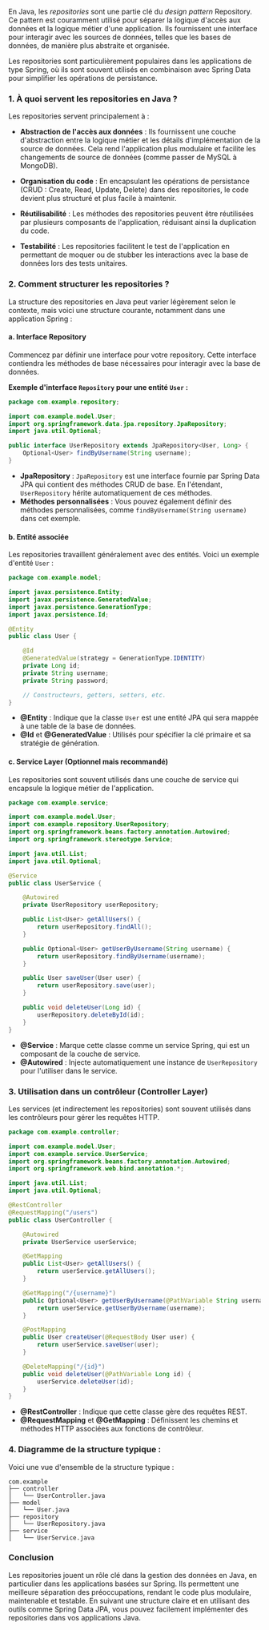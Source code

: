 En Java, les *repositories* sont une partie clé du *design pattern* Repository. Ce pattern est couramment utilisé pour séparer la logique d'accès aux données et la logique métier d'une application. Ils fournissent une interface pour interagir avec les sources de données, telles que les bases de données, de manière plus abstraite et organisée. 

Les repositories sont particulièrement populaires dans les applications de type Spring, où ils sont souvent utilisés en combinaison avec Spring Data pour simplifier les opérations de persistance.

### 1. **À quoi servent les repositories en Java ?**

Les repositories servent principalement à :

- **Abstraction de l'accès aux données** : Ils fournissent une couche d'abstraction entre la logique métier et les détails d'implémentation de la source de données. Cela rend l'application plus modulaire et facilite les changements de source de données (comme passer de MySQL à MongoDB).
  
- **Organisation du code** : En encapsulant les opérations de persistance (CRUD : Create, Read, Update, Delete) dans des repositories, le code devient plus structuré et plus facile à maintenir.
  
- **Réutilisabilité** : Les méthodes des repositories peuvent être réutilisées par plusieurs composants de l'application, réduisant ainsi la duplication du code.

- **Testabilité** : Les repositories facilitent le test de l'application en permettant de moquer ou de stubber les interactions avec la base de données lors des tests unitaires.

### 2. **Comment structurer les repositories ?**

La structure des repositories en Java peut varier légèrement selon le contexte, mais voici une structure courante, notamment dans une application Spring :

#### a. **Interface Repository**

Commencez par définir une interface pour votre repository. Cette interface contiendra les méthodes de base nécessaires pour interagir avec la base de données.

**Exemple d'interface `Repository` pour une entité `User` :**

```java
package com.example.repository;

import com.example.model.User;
import org.springframework.data.jpa.repository.JpaRepository;
import java.util.Optional;

public interface UserRepository extends JpaRepository<User, Long> {
    Optional<User> findByUsername(String username);
}
```

- **JpaRepository** : `JpaRepository` est une interface fournie par Spring Data JPA qui contient des méthodes CRUD de base. En l'étendant, `UserRepository` hérite automatiquement de ces méthodes.
- **Méthodes personnalisées** : Vous pouvez également définir des méthodes personnalisées, comme `findByUsername(String username)` dans cet exemple.

#### b. **Entité associée**

Les repositories travaillent généralement avec des entités. Voici un exemple d'entité `User` :

```java
package com.example.model;

import javax.persistence.Entity;
import javax.persistence.GeneratedValue;
import javax.persistence.GenerationType;
import javax.persistence.Id;

@Entity
public class User {

    @Id
    @GeneratedValue(strategy = GenerationType.IDENTITY)
    private Long id;
    private String username;
    private String password;

    // Constructeurs, getters, setters, etc.
}
```

- **@Entity** : Indique que la classe `User` est une entité JPA qui sera mappée à une table de la base de données.
- **@Id** et **@GeneratedValue** : Utilisés pour spécifier la clé primaire et sa stratégie de génération.

#### c. **Service Layer (Optionnel mais recommandé)**

Les repositories sont souvent utilisés dans une couche de service qui encapsule la logique métier de l'application.

```java
package com.example.service;

import com.example.model.User;
import com.example.repository.UserRepository;
import org.springframework.beans.factory.annotation.Autowired;
import org.springframework.stereotype.Service;

import java.util.List;
import java.util.Optional;

@Service
public class UserService {

    @Autowired
    private UserRepository userRepository;

    public List<User> getAllUsers() {
        return userRepository.findAll();
    }

    public Optional<User> getUserByUsername(String username) {
        return userRepository.findByUsername(username);
    }

    public User saveUser(User user) {
        return userRepository.save(user);
    }

    public void deleteUser(Long id) {
        userRepository.deleteById(id);
    }
}
```

- **@Service** : Marque cette classe comme un service Spring, qui est un composant de la couche de service.
- **@Autowired** : Injecte automatiquement une instance de `UserRepository` pour l'utiliser dans le service.

### 3. **Utilisation dans un contrôleur (Controller Layer)**

Les services (et indirectement les repositories) sont souvent utilisés dans les contrôleurs pour gérer les requêtes HTTP.

```java
package com.example.controller;

import com.example.model.User;
import com.example.service.UserService;
import org.springframework.beans.factory.annotation.Autowired;
import org.springframework.web.bind.annotation.*;

import java.util.List;
import java.util.Optional;

@RestController
@RequestMapping("/users")
public class UserController {

    @Autowired
    private UserService userService;

    @GetMapping
    public List<User> getAllUsers() {
        return userService.getAllUsers();
    }

    @GetMapping("/{username}")
    public Optional<User> getUserByUsername(@PathVariable String username) {
        return userService.getUserByUsername(username);
    }

    @PostMapping
    public User createUser(@RequestBody User user) {
        return userService.saveUser(user);
    }

    @DeleteMapping("/{id}")
    public void deleteUser(@PathVariable Long id) {
        userService.deleteUser(id);
    }
}
```

- **@RestController** : Indique que cette classe gère des requêtes REST.
- **@RequestMapping** et **@GetMapping** : Définissent les chemins et méthodes HTTP associées aux fonctions de contrôleur.

### 4. **Diagramme de la structure typique :**

Voici une vue d'ensemble de la structure typique :

```
com.example
├── controller
│   └── UserController.java
├── model
│   └── User.java
├── repository
│   └── UserRepository.java
├── service
│   └── UserService.java
```

### Conclusion

Les repositories jouent un rôle clé dans la gestion des données en Java, en particulier dans les applications basées sur Spring. Ils permettent une meilleure séparation des préoccupations, rendant le code plus modulaire, maintenable et testable. En suivant une structure claire et en utilisant des outils comme Spring Data JPA, vous pouvez facilement implémenter des repositories dans vos applications Java.
